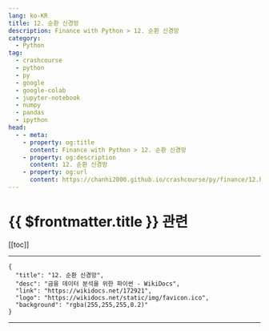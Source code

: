 ```yaml
---
lang: ko-KR
title: 12. 순환 신경망
description: Finance with Python > 12. 순환 신경망
category:
  - Python
tag: 
  - crashcourse
  - python
  - py
  - google
  - google-colab
  - jupyter-notebook
  - numpy
  - pandas
  - ipython
head:
  - - meta:
    - property: og:title
      content: Finance with Python > 12. 순환 신경망
    - property: og:description
      content: 12. 순환 신경망
    - property: og:url
      content: https://chanhi2000.github.io/crashcourse/py/finance/12.html
---
```


# {{ $frontmatter.title }} 관련

[[toc]]

---

```component VPCard
{
  "title": "12. 순환 신경망",
  "desc": "금융 데이터 분석을 위한 파이썬 - WikiDocs",
  "link": "https://wikidocs.net/172921",
  "logo": "https://wikidocs.net/static/img/favicon.ico",
  "background": "rgba(255,255,255,0.2)"
}
```

---
